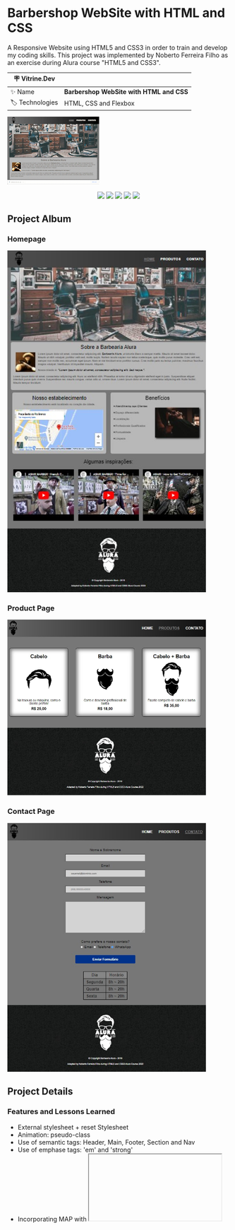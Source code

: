 # Barbershop WebSite with HTML and CSS

A Responsive Website using HTML5 and CSS3 in order to train and develop my coding skills. This project was implemented by Noberto Ferreira Filho as an exercise during Alura course "HTML5 and CSS3".

| :placard: Vitrine.Dev |     |
| -------------  | --- |
| :sparkles: Name        | **Barbershop WebSite with HTML and CSS**
| :label: Technologies | HTML, CSS and Flexbox

![](https://github.com/NobertoFerreiraFilho/BarberShopWebsite/blob/master/images/barbershop-alura.gif)

<p align='center'>
<img src='https://img.shields.io/github/last-commit/NobertoFerreiraFilho/BarberShopWebsite?style=plastic'>
<img src='https://img.shields.io/static/v1?label=Status&message=OnGoing&color=yellow'>
<img src='https://img.shields.io/github/stars/NobertoFerreiraFilho/BarberShopWebsite'>
<img src='https://img.shields.io/github/forks/NobertoFerreiraFilho/BarberShopWebsite'>
<img src='https://img.shields.io/github/issues/NobertoFerreiraFilho/BarberShopWebsite'>
</p>

<!-- Inserir imagem com a #vitrinedev ao final do link -->
## Project Album
### Homepage <br/>
<img src='https://github.com/NobertoFerreiraFilho/BarberShopWebsite/blob/master/images/Home-page.jpg#vitrinedev#vitrinedev' width=450/> <br/>
### Product Page<br/>
<img src='https://github.com/NobertoFerreiraFilho/BarberShopWebsite/blob/master/images/Product-page.jpg#vitrinedev' width=450/><br/>
### Contact Page<br/>
<img src='https://github.com/NobertoFerreiraFilho/BarberShopWebsite/blob/master/images/Contact-page.jpg#vitrinedev' width=450/><br/>

## Project Details
### Features and Lessons Learned

<ul>
  <li>External stylesheet + reset Stylesheet</li>
  <li>Animation: pseudo-class</li>
  <li>Use of semantic tags: Header, Main, Footer, Section and Nav</li>
  <li>Use of emphase tags: 'em' and 'strong'</li>
  <li>Incorporating MAP with <iframe> - Google maps</li>
  <li>Incorporating Videos with <iframe> - Youtube</li>
  <li>Float positioning</li>
</ul>

### EXTRA: Features and Lessons Learned beyond course
<ul>
  <li>Flexbox</li>
  <li>Gradient styling</li>
  <li>Responsive layout and styling with Media Query</li>
</ul>
 
## Technics, Technologies and Dependences used:

<ul style='display:flex; flex-wrap: wrap; justify-content:center;'>
<il>
<img src='https://img.shields.io/badge/CSS3-black?logo=CSS3'/>
</il>
<il>
<img src='https://img.shields.io/badge/HTML5-black?logo=HTML5'/>
</il>
<il>
<img src='https://img.shields.io/badge/Git-black?logo=git'/>
</il>
<il>
<img src='https://img.shields.io/badge/VSCode-black?logo=visual-studio-code'/>
</il>
</ul>

<ul style='display:flex; flex-wrap: wrap; justify-content:center;'>
<il>
<img src='https://img.shields.io/badge/CI%20CD-black?logo=CI-CD'/>
</il>
<il>
<img src='https://img.shields.io/badge/Flex%20box-black?logo=Flex-box'/>
</il>
</ul>
